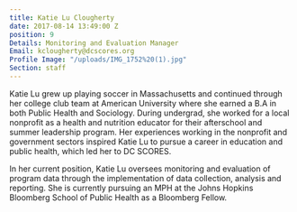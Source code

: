 ```yaml
---
title: Katie Lu Clougherty
date: 2017-08-14 13:49:00 Z
position: 9
Details: Monitoring and Evaluation Manager
Email: kclougherty@dcscores.org
Profile Image: "/uploads/IMG_1752%20(1).jpg"
Section: staff
---
```


Katie Lu grew up playing soccer in Massachusetts and continued through her college club team at American University where she earned a B.A in both Public Health and Sociology. During undergrad, she worked for a local nonprofit as a health and nutrition educator for their afterschool and summer leadership program. Her experiences working in the nonprofit and government sectors inspired Katie Lu to pursue a career in education and public health, which led her to DC SCORES. 

In her current position, Katie Lu oversees monitoring and evaluation of program data through the implementation of data collection, analysis and reporting. She is currently pursuing an MPH at the Johns Hopkins Bloomberg School of Public Health as a Bloomberg Fellow. 